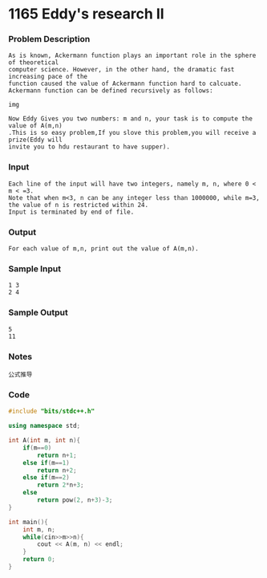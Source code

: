 # 1165 Eddy's research II

### **Problem Description**

```
As is known, Ackermann function plays an important role in the sphere of theoretical 
computer science. However, in the other hand, the dramatic fast increasing pace of the 
function caused the value of Ackermann function hard to calcuate.
Ackermann function can be defined recursively as follows:

img

Now Eddy Gives you two numbers: m and n, your task is to compute the value of A(m,n) 
.This is so easy problem,If you slove this problem,you will receive a prize(Eddy will 
invite you to hdu restaurant to have supper).
```

### **Input**

```
Each line of the input will have two integers, namely m, n, where 0 < m < =3.
Note that when m<3, n can be any integer less than 1000000, while m=3, the value of n is restricted within 24.
Input is terminated by end of file.
```

### **Output**

```
For each value of m,n, print out the value of A(m,n).
```

### **Sample Input**

```
1 3
2 4
```

### **Sample Output**

```
5
11
```

### Notes

```
公式推导
```

### Code

```C++
#include "bits/stdc++.h"

using namespace std;

int A(int m, int n){
    if(m==0)
        return n+1;
    else if(m==1)
        return n+2;
    else if(m==2)
        return 2*n+3;
    else
        return pow(2, n+3)-3;
}

int main(){
    int m, n;
    while(cin>>m>>n){
        cout << A(m, n) << endl;
    }
    return 0;
}
```

